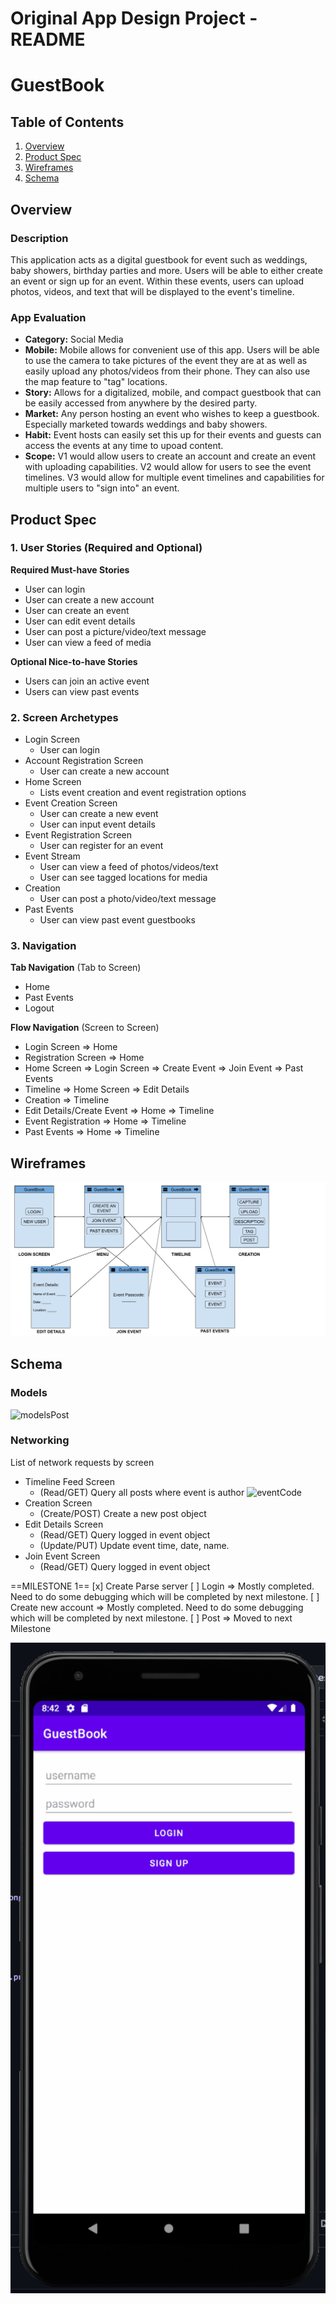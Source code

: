 
Original App Design Project - README
===

# GuestBook

## Table of Contents
1. [Overview](#Overview)
1. [Product Spec](#Product-Spec)
1. [Wireframes](#Wireframes)
2. [Schema](#Schema)

## Overview
### Description
This application acts as a digital guestbook for event such as weddings, baby showers, birthday parties and more.
Users will be able to either create an event or sign up for an event. Within these events, users can upload photos,
videos, and text that will be displayed to the event's timeline.

### App Evaluation
- **Category:** Social Media
- **Mobile:** Mobile allows for convenient use of this app. Users will be able to use the camera to take pictures
	      of the event they are at as well as easily upload any photos/videos from their phone. They can also use
	      the map feature to "tag" locations.
- **Story:** Allows for a digitalized, mobile, and compact guestbook that can be easily accessed from anywhere by the
             desired party.
- **Market:** Any person hosting an event who wishes to keep a guestbook. Especially marketed towards weddings and 
              baby showers.
- **Habit:** Event hosts can easily set this up for their events and guests can access the events at any time to upoad content.
- **Scope:** V1 would allow users to create an account and create an event with uploading capabilities. V2 would allow for users to
             see the event timelines. V3 would allow for multiple event timelines and capabilities for multiple users to "sign into" an event.

## Product Spec

### 1. User Stories (Required and Optional)

**Required Must-have Stories**

* User can login
* User can create a new account
* User can create an event
* User can edit event details
* User can post a picture/video/text message
* User can view a feed of media

**Optional Nice-to-have Stories**

* Users can join an active event
* Users can view past events

### 2. Screen Archetypes

* Login Screen
   * User can login
* Account Registration Screen
   * User can create a new account
* Home Screen
   * Lists event creation and event registration options
* Event Creation Screen
   * User can create a new event
   * User can input event details
* Event Registration Screen
   * User can register for an event
* Event Stream
   * User can view a feed of photos/videos/text
   * User can see tagged locations for media
* Creation
   * User can post a photo/video/text message
* Past Events
   * User can view past event guestbooks

### 3. Navigation

**Tab Navigation** (Tab to Screen)

* Home
* Past Events
* Logout

**Flow Navigation** (Screen to Screen)

* Login Screen
   => Home
* Registration Screen
   => Home
* Home Screen
   => Login Screen
   => Create Event
   => Join Event
   => Past Events
* Timeline
   => Home Screen
   => Edit Details
* Creation
   => Timeline
* Edit Details/Create Event
   => Home
   => Timeline
* Event Registration
   => Home
   => Timeline
* Past Events
   => Home
   => Timeline

## Wireframes
<img src="GuestBook_Wireframe.jpg" width=600>


## Schema 
### Models
![modelsPost](https://user-images.githubusercontent.com/50221165/114090620-83cbe600-986c-11eb-9918-5bf079a26484.png)

### Networking
List of network requests by screen
- Timeline Feed Screen
  - (Read/GET) Query all posts where event is author
  ![eventCode](https://user-images.githubusercontent.com/50221165/114090159-ea043900-986b-11eb-9292-223e8e34a243.png)
- Creation Screen
  - (Create/POST) Create a new post object
- Edit Details Screen
  - (Read/GET) Query logged in event object
  - (Update/PUT) Update event time, date, name. 
- Join Event Screen
   - (Read/GET) Query logged in event object

==MILESTONE 1==
[x] Create Parse server
[ ] Login
   => Mostly completed. Need to do some debugging which will be completed by next milestone.
[ ] Create new account
   => Mostly completed. Need to do some debugging which will be completed by next milestone.
[ ] Post
   => Moved to next Milestone
   
<img src="BnEGuestBookM1.gif" width=600>
